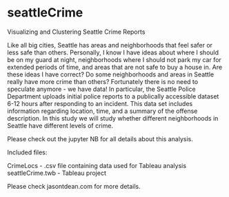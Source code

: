 # seattleCrime
Visualizing and Clustering Seattle Crime Reports

Like all big cities, Seattle has areas and neighborhoods that feel safer or less safe than others. Personally, I know I have ideas about where I should be on my guard at night, neighborhoods where I should not park my car for extended periods of time, and areas that are not safe to buy a house in. Are these ideas I have correct? Do some neighborhoods and areas in Seattle really have more crime than others? Fortunately there is no need to speculate anymore - we have data! In particular, the Seattle Police Department uploads initial police reports to a publically accessible dataset 6-12 hours after responding to an incident. This data set includes information regarding location, time, and a summary of the offense description.
In this study we will study whether different neighborhoods in Seattle have different levels of crime.  

Please check out the jupyter NB for all details about this analysis.  

Included files:

CrimeLocs - .csv file containing data used for Tableau analysis  
seattleCrime.twb - Tableau project  

Please check jasontdean.com for more details.
